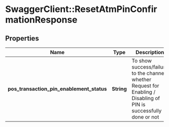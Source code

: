 # SwaggerClient::ResetAtmPinConfirmationResponse

## Properties
Name | Type | Description | Notes
------------ | ------------- | ------------- | -------------
**pos_transaction_pin_enablement_status** | **String** | To show success/failure to the channel, whether Request for Enabling / Disabling of PIN is successfully done or not | [optional] 

